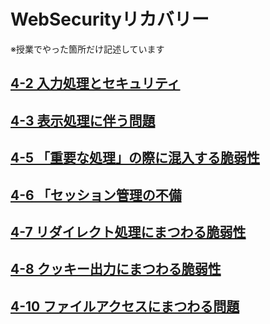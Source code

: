 #  WebSecurityリカバリー
※授業でやった箇所だけ記述しています  

## [4-2 入力処理とセキュリティ](./42/)
## [4-3 表示処理に伴う問題](./43/)
## [4-5 「重要な処理」の際に混入する脆弱性](./45/)  
## [4-6  「セッション管理の不備](./46/)
## [4-7 リダイレクト処理にまつわる脆弱性](./47/)
## [4-8 クッキー出力にまつわる脆弱性](./48/)  
## [4-10 ファイルアクセスにまつわる問題](./4a)